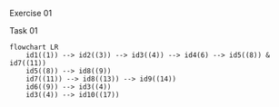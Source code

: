 Exercise 01

Task 01

```mermaid
flowchart LR
	id1((1)) --> id2((3)) --> id3((4)) --> id4(6) --> id5((8)) & id7((11))
	id5((8)) --> id8((9))
	id7((11)) --> id8((13)) --> id9((14))
	id6((9)) --> id3((4))
	id3((4)) --> id10((17))
```